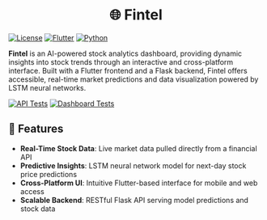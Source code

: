 
<h1 align="center">
    🌐 Fintel
</h1>

[![License](https://img.shields.io/badge/License-AGPL%20v3-blue)](./LICENSE)
[![Flutter](https://img.shields.io/badge/Frontend-Flutter-00B4AB)]((https://flutter.dev))
[![Python](https://img.shields.io/badge/Backend-Python-3572A5)](https://www.python.org)

**Fintel** is an AI-powered stock analytics dashboard, providing dynamic insights into stock trends through an interactive and cross-platform interface. Built with a Flutter frontend and a Flask backend, Fintel offers accessible, real-time market predictions and data visualization powered by LSTM neural networks.

[![API Tests](https://github.com/aldhinn/Fintel/actions/workflows/api-tests.yaml/badge.svg)](https://github.com/aldhinn/Fintel/actions/workflows/api-tests.yaml) [![Dashboard Tests](https://github.com/aldhinn/Fintel/actions/workflows/dashboard-tests.yaml/badge.svg)](https://github.com/aldhinn/Fintel/actions/workflows/dashboard-tests.yaml)

## 📌 Features
- **Real-Time Stock Data**: Live market data pulled directly from a financial API
- **Predictive Insights**: LSTM neural network model for next-day stock price predictions
- **Cross-Platform UI**: Intuitive Flutter-based interface for mobile and web access
- **Scalable Backend**: RESTful Flask API serving model predictions and stock data